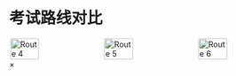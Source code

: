 # 考试路线对比

<style>
.image-column-container {
  display: flex;
  flex-direction: row;
  width: 100%;
  justify-content: space-around; /* Distribute items evenly */
  align-items: flex-start; /* Center images vertically */
  flex-wrap: wrap; /* Allow images to wrap to the next line if needed */
  gap: 1%; /* Add some space between images */
}
.image-column-container img {
  width: 32%; /* Adjust width to fit three images in a row with gaps */
  height: auto;
  /* margin-bottom: 10px; /* Removed as gap is used */
}
</style>

<div class="image-column-container">
  <img src="./images/4.jpg" alt="Route 4">
  <img src="./images/5.jpg" alt="Route 5">
  <img src="./images/6.jpg" alt="Route 6">
</div>

<div id="imageModal" class="modal">
  <span class="close">&times;</span>
  <img class="modal-content" id="img01">
</div>

